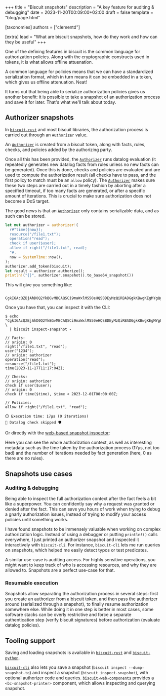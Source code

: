 +++
title = "Biscuit snapshots"
description = "A key feature for auditing & debugging"
date = 2023-11-20T00:09:00+02:00
draft = false
template = "blog/page.html"

[taxonomies]
authors = ["clementd"]

[extra]
lead = "What are biscuit snapshots, how do they work and how can they be useful"
+++

One of the defining features in biscuit is the common language for authorization policies. Along with the cryptographic constructs used in tokens, it is what allows offline attuenation.

A common language for policies means that we can have a standardized serialization format, which in turn means it can be embedded in a token, which gives us offline attenuation. Neat!

It turns out that being able to serialize authorization policies gives us another benefit: it is possible to take a snapshot of an authorization process and save it for later. That's what we'll talk about today.

## Authorizer snapshots

In [`biscuit-rust`][biscuit-rust] and most biscuit libraries, the authorization process is carried out through an [`Authorizer`][authorizer] value.

An [`Authorizer`][authorizer] is created from a biscuit token, along with facts, rules, checks, and policies added by the authorizing party.

Once all this has been provided, the [`Authorizer`][authorizer] runs datalog evaluation (it repeatedly generates new datalog facts from rules unless no new facts can be generated). Once this is done, checks and policies are evaluated and are used to compute the authorization result (all checks have to pass, and the first policy to match must be an `allow` policy). The [`Authorizer`][authorizer] makes sure these two steps are carried out in a timely fashion by aborting after a specified timeout, if too many facts are generated, or after a specific amount of iterations. This is crucial to make sure authorization does not become a DoS target.

The good news is that an [`Authorizer`][authorizer] only contains serializable data, and as such can be stored.

```rust
let mut authorizer = authorizer!(
  r#"time({now});
  resource("/file1.txt");
  operation("read");
  check if user($user);
  allow if right("/file1.txt", read);
  "#,
  now = SystemTime::now(),
);
authorizer.add_token(biscuit);
let result = authorizer.authorize();
println!("{}", authorizer.snapshot().to_base64_snapshot())
```

This will give you something like:

```
 CgkI6AcQZBjAhD0Q2YkBGvMBCAQSCi9maWxlMS50eHQSBDEyMzQiRBADGgkKBwgKEgMYgQgaDQoLCAQSAxiACBICGAAqJgokCgIIGxIGCAUSAggFGhYKBAoCCAUKCAoGIIDEpKsGCgQaAggAKjUQAxoJCgcIAhIDGIAIGggKBggDEgIYABoMCgoIBRIGILCX3aoGKg4KDAoCCBsSBggKEgIICjIVChEKAggbEgsIBBIDGIAIEgIYABAAOicKAgoAEggKBggDEgIYABIJCgcIAhIDGIAIEgwKCggFEgYgsJfdqgY6HgoCEAASDQoLCAQSAxiACBICGAASCQoHCAoSAxiBCEAA 
```

Once you have that, you can inspect it with the CLI:

```
$ echo "CgkI6AcQZBjAhD0Q2YkBGvMBCAQSCi9maWxlMS50eHQSBDEyMzQiRBADGgkKBwgKEgMYgQgaDQoLCAQSAxiACBICGAAqJgokCgIIGxIGCAUSAggFGhYKBAoCCAUKCAoGIIDEpKsGCgQaAggAKjUQAxoJCgcIAhIDGIAIGggKBggDEgIYABoMCgoIBRIGILCX3aoGKg4KDAoCCBsSBggKEgIICjIVChEKAggbEgsIBBIDGIAIEgIYABAAOicKAgoAEggKBggDEgIYABIJCgcIAhIDGIAIEgwKCggFEgYgsJfdqgY6HgoCEAASDQoLCAQSAxiACBICGAASCQoHCAoSAxiBCEAA" \
  | biscuit inspect-snapshot -

// Facts:
// origin: 0
right("/file1.txt", "read");
user("1234");
// origin: authorizer
operation("read");
resource("/file1.txt");
time(2023-11-17T11:17:04Z);

// Checks:
// origin: authorizer
check if user($user);
// origin: 0
check if time($time), $time < 2023-12-01T00:00:00Z;

// Policies:
allow if right("/file1.txt", "read");

⏱️ Execution time: 17μs (0 iterations)
🙈 Datalog check skipped 🛡️
```

Or directly with the [web-based snapshot inspector](/docs/tooling/snapshot-inspector/):

<bc-snapshot-printer snapshot="CgkI6AcQZBjAhD0Q2YkBGvMBCAQSCi9maWxlMS50eHQSBDEyMzQiRBADGgkKBwgKEgMYgQgaDQoLCAQSAxiACBICGAAqJgokCgIIGxIGCAUSAggFGhYKBAoCCAUKCAoGIIDEpKsGCgQaAggAKjUQAxoJCgcIAhIDGIAIGggKBggDEgIYABoMCgoIBRIGILCX3aoGKg4KDAoCCBsSBggKEgIICjIVChEKAggbEgsIBBIDGIAIEgIYABAAOicKAgoAEggKBggDEgIYABIJCgcIAhIDGIAIEgwKCggFEgYgsJfdqgY6HgoCEAASDQoLCAQSAxiACBICGAASCQoHCAoSAxiBCEAA"></bc-snapshot-printer>

Here you can see the whole authorization context, as well as interesting metadata such as the time taken by the authorization process (17μs, not too bad) and the number of iterations needed by fact generation (here, 0 as there are no rules).

## Snapshots use cases

### Auditing & debugging

Being able to inspect the full authorization context after the fact feels a bit like a superpower. You can confidently say why a request was granted or denied after the fact. This can save you hours of work when trying to debug a gnarly authorization issues, instead of trying to modify your access policies until something works.

I have found snapshots to be immensely valuable when working on complex authorization logic. Instead of using a debugger or putting `println!()` calls everywhere, I just printed an authorizer snapshot and inspected it interactively with `biscuit-cli`. For instance, `biscuit-cli` lets me run queries on snapshots, which helped me easily detect typos or test predicates.

A similar use-case is auditing access. For highly sensitive operations, you might want to keep track of who is accessing resources, and why they are allowed to. Snapshots are a perfect use-case for that.

### Resumable execution

Snapshots allow separating the authorization process in several steps: first you create an authorizer from a biscuit token, and then pass the authorizer around (serialized through a snapshot), to finally resume authorization somewhere else. While doing it in one step is better in most cases, some software stacks can be overly restrictive and force a separate authentication step (verify biscuit signatures) before authorization (evaluate datalog policies).

## Tooling support

Saving and loading snapshots is available in [`biscuit-rust`][biscuit-rust] and [`biscuit-python`][biscuit-python].

[`biscuit-cli`][biscuit-cli] also lets you save a snapshot (`biscuit inspect --dump-snapshot-to`) and inspect a snapshot (`biscuit inspect-snapshot`), with optional authorizer code and queries. [`biscuit-web-components`][biscuit-web-components] provides a `<bc-snapshot-printer>` component, which allows inspecting and querying snapshot.

[biscuit-rust]: https://crates.io/crates/biscuit-auth
[biscuit-cli]: https://github.com/biscuit-auth/biscuit-cli
[biscuit-web-components]: https://doc.biscuitsec.org/usage/web-components
[biscuit-python]: https://pypi.org/project/biscuit-python/
[authorizer]: https://docs.rs/biscuit-auth/4.0.0/biscuit_auth/struct.Authorizer.html
